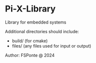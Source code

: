 # Pi-X-Library
Library for embedded systems

Additional directories should include:
 - build/ (for cmake)
 - files/ (any files used for input or output)

Author: FSPonte @ 2024